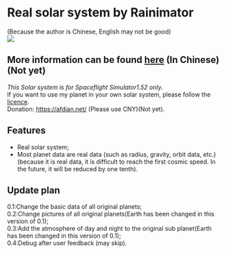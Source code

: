 # Real solar system by Rainimator  
(Because the author is Chinese, English may not be good)  
![](https://sm.ms/image/cWO7XyKHLnAsBil)  
## More information can be found [here](https://space.bilibili.com/2099051477) (In Chinese)(Not yet)
*This Solar system is for Spaceflight Simulator1.52 only.*  
If you want to use my planet in your own solar system, please follow the [licence](./LICENCE).  
Donation: https://afdian.net/ (Please use CNY)(Not yet).
## Features
- Real solar system;  
- Most planet data are real data (such as radius, gravity, orbit data, etc.)(because it is real data, it is difficult to reach the first cosmic speed. In the future, it will be reduced by one tenth).  
## Update plan
0.1:Change the basic data of all original planets;  
0.2:Change pictures of all original planets(Earth has been changed in this version of 0.1);  
0.3:Add the atmosphere of day and night to the original sub planet(Earth has been changed in this version of 0.1);  
0.4:Debug after user feedback (may skip).
